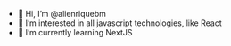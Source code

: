 - 👋 Hi, I’m @alienriquebm
- 👀 I’m interested in all javascript technologies, like React
- 🌱 I’m currently learning NextJS

<!---
alienriquebm/alienriquebm is a ✨ special ✨ repository because its `README.md` (this file) appears on your GitHub profile.
You can click the Preview link to take a look at your changes.
--->
